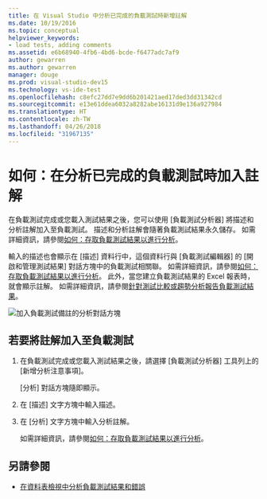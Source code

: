 ```yaml
---
title: 在 Visual Studio 中分析已完成的負載測試時新增註解
ms.date: 10/19/2016
ms.topic: conceptual
helpviewer_keywords:
- load tests, adding comments
ms.assetid: e6b68940-4fb6-4bd6-bcde-f6477adc7af9
author: gewarren
ms.author: gewarren
manager: douge
ms.prod: visual-studio-dev15
ms.technology: vs-ide-test
ms.openlocfilehash: c8efc27dd7e9dd6b201421aed17ded3dd31342cd
ms.sourcegitcommit: e13e61ddea6032a8282abe16131d9e136a927984
ms.translationtype: HT
ms.contentlocale: zh-TW
ms.lasthandoff: 04/26/2018
ms.locfileid: "31967135"
---
```

# <a name="how-to-add-comments-while-analyzing-a-completed-load-test"></a>如何：在分析已完成的負載測試時加入註解

在負載測試完成或您載入測試結果之後，您可以使用 [負載測試分析器] 將描述和分析註解加入至負載測試。 描述和分析註解會隨著負載測試結果永久儲存。 如需詳細資訊，請參閱[如何：存取負載測試結果以進行分析](../test/how-to-access-load-test-results-for-analysis.md)。

輸入的描述也會顯示在 [描述] 資料行中，這個資料行與 [負載測試編輯器] 的 [開啟和管理測試結果] 對話方塊中的負載測試相關聯。 如需詳細資訊，請參閱[如何：存取負載測試結果以進行分析](../test/how-to-access-load-test-results-for-analysis.md)。 此外，當您建立負載測試結果的 Excel 報表時，就會顯示註解。 如需詳細資訊，請參閱[針對測試比較或趨勢分析報告負載測試結果](../test/compare-load-test-results.md)。

![加入負載測試備註的分析對話方塊](../test/media/ltest_ananotes.png)

## <a name="to-add-a-comment-to-a-load-test"></a>若要將註解加入至負載測試

1.  在負載測試完成或您載入測試結果之後，請選擇 [負載測試分析器] 工具列上的 [新增分析注意事項]。

     [分析] 對話方塊隨即顯示。

2.  在 [描述] 文字方塊中輸入描述。

3.  在 [分析] 文字方塊中輸入分析註解。

    如需詳細資訊，請參閱[如何：存取負載測試結果以進行分析](../test/how-to-access-load-test-results-for-analysis.md)。

## <a name="see-also"></a>另請參閱

- [在資料表檢視中分析負載測試結果和錯誤](../test/analyze-load-test-results-and-errors-in-the-tables-view.md)